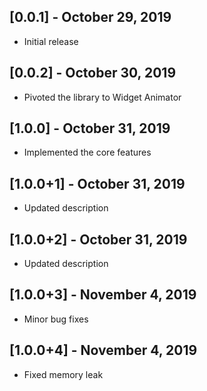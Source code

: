 ## [0.0.1] - October 29, 2019

* Initial release

## [0.0.2] - October 30, 2019

* Pivoted the library to Widget Animator

## [1.0.0] - October 31, 2019

* Implemented the core features

## [1.0.0+1] - October 31, 2019

* Updated description

## [1.0.0+2] - October 31, 2019

* Updated description

## [1.0.0+3] - November 4, 2019

* Minor bug fixes

## [1.0.0+4] - November 4, 2019

* Fixed memory leak